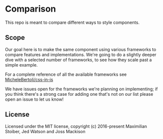 # Comparison

This repo is meant to compare different ways to style components.

## Scope

Our goal here is to make the same component using various frameworks to compare features and implementations. We're going to do a slightly deeper dive with a selected number of frameworks, to see how they scale past a simple example.

For a complete reference of all the available frameworks see [MicheleBertoli/css-in-js](https://github.com/MicheleBertoli/css-in-js)

We have issues open for the frameworks we're planning on implementing; if you think there's a strong case for adding one that's not on our list please open an issue to let us know!

## License

Licensed under the MIT license, copyright (c) 2016-present Maximilian Stoiber, Jed Watson and Joss Mackison
